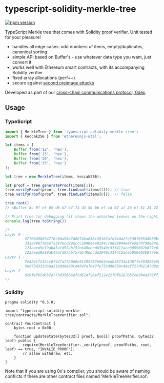 typescript-solidity-merkle-tree
===============================

[![npm version](https://badge.fury.io/js/typescript-solidity-merkle-tree.svg)](https://badge.fury.io/js/typescript-solidity-merkle-tree)

TypeScript Merkle tree that comes with Solidity proof verifier. Unit tested for your pleasure!

 * handles all edge cases: odd numbers of items, empty/duplicates, canonical sorting
 * simple API based on Buffer's - use whatever data type you want, just convert it
 * works well with Ethereum smart contracts, with its accompanying Solidity verifier
 * fixed array allocations (perf++)
 * secure against [second preimage attacks](https://flawed.net.nz/2018/02/21/attacking-merkle-trees-with-a-second-preimage-attack/)

Developed as part of our [cross-chain communications protocol, 0dex](https://github.com/liamzebedee/0dex).

## Usage
### TypeScript
```ts
import { MerkleTree } from 'typescript-solidity-merkle-tree';
import { keccak256 } from 'ethereumjs-util';

let items = [
    Buffer.from('12', 'hex'),
    Buffer.from('15', 'hex'),
    Buffer.from('20', 'hex'),
    Buffer.from('25', 'hex')
];

let tree = new MerkleTree(items, keccak256);

let proof = tree.generateProof(items[1]);
tree.verifyProof(proof, tree.findLeaf(items[1])); // true
tree.verifyProof(proof, tree.findLeaf(items[0])); // false

tree.root() 
// <Buffer 8c 9f ef 65 d6 b7 e7 73 d3 56 b6 ef cd 62 af 26 ef 51 24 22 f0 f6 16 78 b7 c8 9b 4a 37 6f f3 d3>

// Print tree for debugging (it shows the unhashed leaves on the right)
console.log(tree.toString())

/*
Layer 0 - 
         677034980f47f6cb0a55e7d8674ba838c39165afe34da2fc538f695d4950b38e       12
         33ae796f786efa387ecd29accca89b44e9194cc6689994e4fe5870f88e84e1e8       15
         123aaed9e19ab45afd57abf57eb48ebcdd3940c31f412aceb059602b877e61bf       25
         123aaed9e19ab45afd57abf57eb48ebcdd3940c31f412aceb059602b877e61bf       25
Layer 1 - 
         7e42e1f215cc6f44fa77b0d8e51285787e962eeab58733a1d6ffe703829e50d5
         8ed73d335daaa310ddda00cd4bafa7047fe759d86058c4aef727d02147d9e5cb
Layer 2 - 
         8c9fef65d6b7e773d356b6efcd62af26ef512422f0f61678b7c89b4a376ff3d3
*/
```

### Solidity
```sol
pragma solidity ^0.5.0;

import "typescript-solidity-merkle-tree/contracts/MerkleTreeVerifier.sol";

contract YourContract {
    bytes root = 0x00;

    function updateState(bytes32[] proof, bool[] proofPaths, bytes32 leaf) public {
        require(MerkleTreeVerifier._verify(proof, proofPaths, root, leaf) == true, "INVALID_PROOF");
        // allow withdraw, etc.
    }
}
```

Note that if you are using 0x's compiler, you should be aware of naming conflicts if there are other contract files named 'MerkleTreeVerifier.sol'.